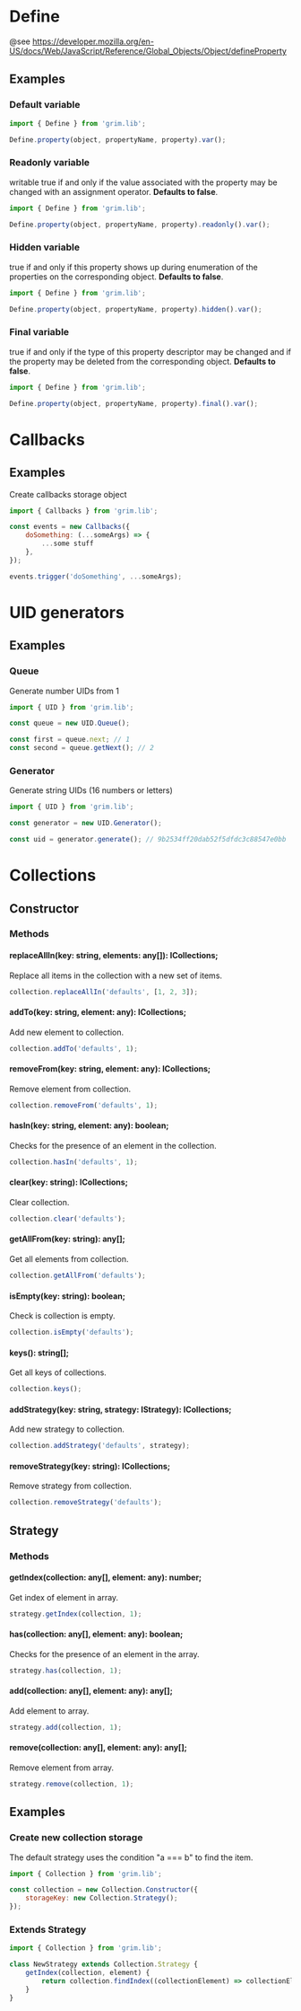 # Define

@see https://developer.mozilla.org/en-US/docs/Web/JavaScript/Reference/Global_Objects/Object/defineProperty

## Examples

### Default variable

``` JavaScript
import { Define } from 'grim.lib';

Define.property(object, propertyName, property).var();
```

### Readonly variable

writable
true if and only if the value associated with the property may be changed with an assignment operator.
**Defaults to false**.

``` JavaScript
import { Define } from 'grim.lib';

Define.property(object, propertyName, property).readonly().var();
```

### Hidden variable

true if and only if this property shows up during enumeration of the properties on the corresponding object.
**Defaults to false**.

``` JavaScript
import { Define } from 'grim.lib';

Define.property(object, propertyName, property).hidden().var();
```

### Final variable

true if and only if the type of this property descriptor may be changed and if the property may be deleted from the corresponding object.
**Defaults to false**.

``` JavaScript
import { Define } from 'grim.lib';

Define.property(object, propertyName, property).final().var();
```

# Callbacks

## Examples

Create callbacks storage object

``` JavaScript
import { Callbacks } from 'grim.lib';

const events = new Callbacks({
    doSomething: (...someArgs) => {
        ...some stuff
    },
});

events.trigger('doSomething', ...someArgs);
```

# UID generators

## Examples

### Queue

Generate number UIDs from 1

``` JavaScript
import { UID } from 'grim.lib';

const queue = new UID.Queue();

const first = queue.next; // 1
const second = queue.getNext(); // 2
```

### Generator

Generate string UIDs (16 numbers or letters)

``` JavaScript
import { UID } from 'grim.lib';

const generator = new UID.Generator();

const uid = generator.generate(); // 9b2534ff20dab52f5dfdc3c88547e0bb
```

# Collections

## Constructor

### Methods

#### replaceAllIn(key: string, elements: any[]): ICollections;

Replace all items in the collection with a new set of items.

``` JavaScript
collection.replaceAllIn('defaults', [1, 2, 3]);
```

#### addTo(key: string, element: any): ICollections;

Add new element to collection.

``` JavaScript
collection.addTo('defaults', 1);
```

#### removeFrom(key: string, element: any): ICollections;

Remove element from collection.

``` JavaScript
collection.removeFrom('defaults', 1);
```

#### hasIn(key: string, element: any): boolean;

Checks for the presence of an element in the collection.

``` JavaScript
collection.hasIn('defaults', 1);
```

#### clear(key: string): ICollections;

Clear collection.

``` JavaScript
collection.clear('defaults');
```

#### getAllFrom(key: string): any[];

Get all elements from collection.

``` JavaScript
collection.getAllFrom('defaults');
```

#### isEmpty(key: string): boolean;

Check is collection is empty.

``` JavaScript
collection.isEmpty('defaults');
```

#### keys(): string[];

Get all keys of collections.

``` JavaScript
collection.keys();
```

#### addStrategy(key: string, strategy: IStrategy): ICollections;

Add new strategy to collection.

``` JavaScript
collection.addStrategy('defaults', strategy);
```

#### removeStrategy(key: string): ICollections;

Remove strategy from collection.

``` JavaScript
collection.removeStrategy('defaults');
```

## Strategy

### Methods

#### getIndex(collection: any[], element: any): number;

Get index of element in array.

``` JavaScript
strategy.getIndex(collection, 1);
```

#### has(collection: any[], element: any): boolean;

Checks for the presence of an element in the array.

``` JavaScript
strategy.has(collection, 1);
```

#### add(collection: any[], element: any): any[];

Add element to array.

``` JavaScript
strategy.add(collection, 1);
```

#### remove(collection: any[], element: any): any[];

Remove element from array.

``` JavaScript
strategy.remove(collection, 1);
```

## Examples

### Create new collection storage

The default strategy uses the condition "a === b" to find the item.

``` JavaScript
import { Collection } from 'grim.lib';

const collection = new Collection.Constructor({
    storageKey: new Collection.Strategy();
});
```

### Extends Strategy

``` JavaScript
import { Collection } from 'grim.lib';

class NewStrategy extends Collection.Strategy {
    getIndex(collection, element) {
        return collection.findIndex((collectionElement) => collectionElement.value === element.value);
    }
}
```
